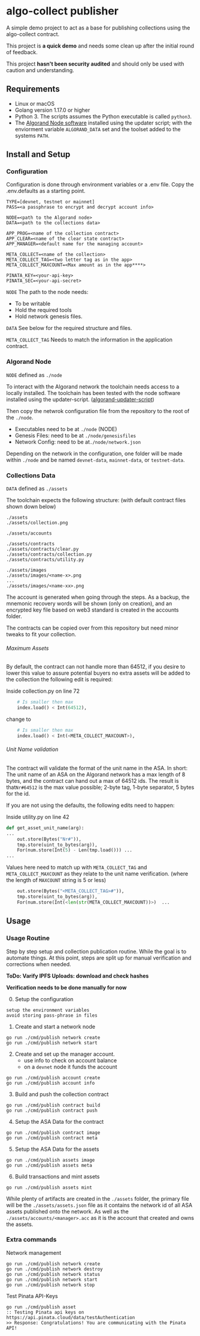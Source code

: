 # algo-collect publisher

A simple demo project to act as a base for publishing collections using the algo-collect contract.

This project is **a quick demo** and needs some clean up after the initial round of feedback.

This project **hasn't been security audited** and should only be used with caution and understanding.

## Requirements

- Linux or macOS
- Golang version 1.17.0 or higher
- Python 3. The scripts assumes the Python executable is called `python3`.
- The [Algorand Node software][algorand-install] installed using the updater script; with the enviorment variable `ALGORAND_DATA` set and the toolset added to the systems `PATH`.

## Install and Setup

### Configuration

Configuration is done through environment variables or a .env file. Copy the .env.defaults as a starting point.

```
TYPE=[devnet, testnet or mainnet]
PASS=<a passphrase to encrypt and decrypt account info>

NODE=<path to the Algorand node>
DATA=<path to the collections data>

APP_PROG=<name of the collection contract>
APP_CLEAR=<name of the clear state contract>
APP_MANAGER=<default name for the managing account>

META_COLLECT=<name of the collection>
META_COLLECT_TAG=<two letter tag as in the app>
META_COLLECT_MAXCOUNT=<Max amount as in the app****>

PINATA_KEY=<your-api-key>
PINATA_SEC=<your-api-secret>
```

`NODE` The path to the node needs:

- To be writable
- Hold the required tools
- Hold network genesis files.

`DATA` See below for the required structure and files.

`META_COLLECT_TAG` Needs to match the information in the application contract.

### Algorand Node

`NODE` defined as `./node`

To interact with the Algorand network the toolchain needs access to a locally installed. The toolchain has been tested with the node software installed using the updater-script. ([algorand-updater-script])

Then copy the netwrok configuration file from the repository to the root of the `./node`.

- Executables need to be at `./node` (NODE)
- Genesis Files: need to be at `./node/genesisfiles`
- Network Config: need to be at`./node/network.json`

Depending on the network in the configuration, one folder will be made within `./node` and be named `devnet-data`, `mainnet-data`, or `testnet-data`.

### Collections Data

`DATA` defined as `./assets`

The toolchain expects the following structure:
(with default contract files shown down below)

```
./assets
./assets/collection.png

./assets/accounts

./assets/contracts
./assets/contracts/clear.py
./assets/contracts/collection.py
./assets/contracts/utility.py

./assets/images
./assets/images/<name-x>.png
...
./assets/images/<name-xx>.png
```

The account is generated when going through the steps. As a backup, the mnemonic recovery words will be shown (only on creation), and an encrypted key file based on web3 standard is created in the accounts folder.

The contracts can be copied over from this repository but need minor tweaks to fit your collection.

###### Maximum Assets

By default, the contract can not handle more than 64512, if you desire to lower this value to assure potential buyers no extra assets will be added to the collection the following edit is required:

Inside collection.py on line 72

```py
    # Is smaller then max
    index.load() < Int(64512),
```

change to

```py
    # Is smaller then max
    index.load() < Int(<META_COLLECT_MAXCOUNT>),
```

###### Unit Name validation

The contract will validate the format of the unit name in the ASA. In short: The unit name of an ASA on the Algorand network has a max length of 8 bytes, and the contract can hand out a max of 64512 ids. The result is that`Nr#64512` is the max value possible; 2-byte tag, 1-byte separator, 5 bytes for the id.

If you are not using the defaults, the following edits need to happen:

Inside utility.py on line 42

```py
def get_asset_unit_name(arg):
...
    out.store(Bytes("Nr#")),
    tmp.store(uint_to_bytes(arg)),
    For(num.store(Int(5) - Len(tmp.load())) ...
...
```

Values here need to match up with `META_COLLECT_TAG` and `META_COLLECT_MAXCOUNT` as they relate to the unit name verification. (where the length of `MAXCOUNT` string is 5 or less)

```py
    out.store(Bytes("<META_COLLECT_TAG>#")),
    tmp.store(uint_to_bytes(arg)),
    For(num.store(Int(<len(str(META_COLLECT_MAXCOUNT))>)  ...
```

## Usage

### Usage Routine

Step by step setup and collection publication routine. While the goal is to automate things. At this point, steps are split up for manual verification and corrections when needed.

**ToDo: Varify IPFS Uploads: download and check hashes**

**Verification needs to be done manually for now**

0. Setup the configuration

```
setup the environment variables
avoid storing pass-phrase in files
```

1. Create and start a network node

```
go run ./cmd/publish network create
go run ./cmd/publish network start
```

2. Create and set up the manager account.
   - use info to check on account balance
   - on a `devnet` node it funds the account

```
go run ./cmd/publish account create
go run ./cmd/publish account info
```

3. Build and push the collection contract

```
go run ./cmd/publish contract build
go run ./cmd/publish contract push
```

4. Setup the ASA Data for the contract

```
go run ./cmd/publish contract image
go run ./cmd/publish contract meta
```

5. Setup the ASA Data for the assets

```
go run ./cmd/publish assets image
go run ./cmd/publish assets meta
```

6. Build transactions and mint assets

```
go run ./cmd/publish assets mint
```

While plenty of artifacts are created in the `./assets` folder, the primary file will be the `./assets/assets.json` file as it contains the network id of all ASA assets published onto the network. As well as the `./assets/accounts/<manager>.acc` as it is the account that created and owns the assets.

### Extra commands

Network management

```
go run ./cmd/publish network create
go run ./cmd/publish network destroy
go run ./cmd/publish network status
go run ./cmd/publish network start
go run ./cmd/publish network stop
```

Test Pinata API-Keys

```
go run ./cmd/publish asset
:: Testing Pinata api keys on https://api.pinata.cloud/data/testAuthentication
>> Response: Congratulations! You are communicating with the Pinata API!
```

[algorand-install]: https://developer.algorand.org/docs/run-a-node/setup/install/
[algorand-updater-script]: https://developer.algorand.org/docs/run-a-node/setup/install/#installation-with-the-updater-script
